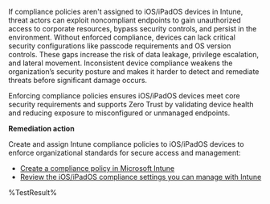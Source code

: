 If compliance policies aren't assigned to iOS/iPadOS devices in Intune, threat actors can exploit noncompliant endpoints to gain unauthorized access to corporate resources, bypass security controls, and persist in the environment. Without enforced compliance, devices can lack critical security configurations like passcode requirements and OS version controls. These gaps increase the risk of data leakage, privilege escalation, and lateral movement. Inconsistent device compliance weakens the organization’s security posture and makes it harder to detect and remediate threats before significant damage occurs.

Enforcing compliance policies ensures iOS/iPadOS devices meet core security requirements and supports Zero Trust by validating device health and reducing exposure to misconfigured or unmanaged endpoints.

**Remediation action**

Create and assign Intune compliance policies to iOS/iPadOS devices to enforce organizational standards for secure access and management:  
- [Create a compliance policy in Microsoft Intune](https://learn.microsoft.com/intune/intune-service/protect/create-compliance-policy?wt.mc_id=zerotrustrecommendations_automation_content_cnl_csasci#create-the-policy)
- [Review the iOS/iPadOS compliance settings you can manage with Intune](https://learn.microsoft.com/intune/intune-service/protect/compliance-policy-create-ios?wt.mc_id=zerotrustrecommendations_automation_content_cnl_csasci)
<!--- Results --->
%TestResult%

